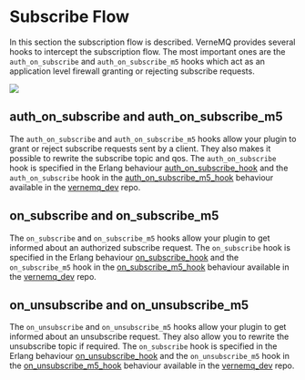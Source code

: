 # Subscribe Flow

In this section the subscription flow is described. VerneMQ provides several hooks to intercept the subscription flow. The most important ones are the `auth_on_subscribe` and `auth_on_subscribe_m5` hooks which act as an application level firewall granting or rejecting subscribe requests.

![](../.gitbook/assets/subscription_flow5.svg)

## auth\_on\_subscribe and auth\_on\_subscribe\_m5

The `auth_on_subscribe` and `auth_on_subscribe_m5` hooks allow your plugin to grant or reject subscribe requests sent by a client. They also makes it possible to rewrite the subscribe topic and qos. The `auth_on_subscribe` hook is specified in the Erlang behaviour [auth\_on\_subscribe\_hook](https://github.com/gojekfarm/vernemq_dev/blob/master/src/auth_on_subscribe_hook.erl) and the `auth_on_subscribe` hook in the [auth\_on\_subscribe\_m5\_hook](https://github.com/gojekfarm/vernemq_dev/blob/master/src/auth_on_subscribe_m5_hook.erl) behaviour available in the [vernemq\_dev](https://github.com/gojekfarm/vernemq_dev) repo.

## on\_subscribe and on\_subscribe\_m5

The `on_subscribe` and `on_subscribe_m5` hooks allow your plugin to get informed about an authorized subscribe request. The `on_subscribe` hook is specified in the Erlang behaviour [on\_subscribe\_hook](https://github.com/gojekfarm/vernemq_dev/blob/master/src/on_subscribe_hook.erl) and the `on_subscribe_m5` hook in the [on\_subscribe\_m5\_hook](https://github.com/gojekfarm/vernemq_dev/blob/master/src/on_subscribe_m5_hook.erl) behaviour available in the [vernemq\_dev](https://github.com/gojekfarm/vernemq_dev) repo.

## on\_unsubscribe and on\_unsubscribe\_m5

The `on_unsubscribe` and `on_unsubscribe_m5` hooks allow your plugin to get informed about an unsubscribe request. They also allow you to rewrite the unsubscribe topic if required. The `on_subscribe` hook is specified in the Erlang behaviour [on\_unsubscribe\_hook](https://github.com/gojekfarm/vernemq_dev/blob/master/src/on_unsubscribe_hook.erl) and the `on_unsubscribe_m5` hook in the [on\_unsubscribe\_m5\_hook](https://github.com/gojekfarm/vernemq_dev/blob/master/src/on_unsubscribe_m5_hook.erl) behaviour available in the [vernemq\_dev](https://github.com/gojekfarm/vernemq_dev) repo.


